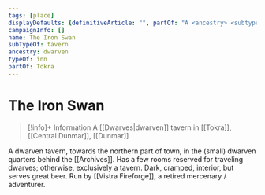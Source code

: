 ```yaml
---
tags: [place]
displayDefaults: {definitiveArticle: "", partOf: "A <ancestry> <subtypeof> in <loc>"}
campaignInfo: []
name: The Iron Swan
subTypeOf: tavern
ancestry: dwarven
typeOf: inn
partOf: Tokra
---
```

# The Iron Swan
>[!info]+ Information
> A [[Dwarves|dwarven]] tavern in [[Tokra]], [[Central Dunmar]], [[Dunmar]]


A dwarven tavern, towards the northern part of town, in the (small) dwarven quarters behind the [[Archives]]. Has a few rooms reserved for traveling dwarves; otherwise, exclusively a tavern. Dark, cramped, interior, but serves great beer. Run by [[Vistra Fireforge]], a retired mercenary / adventurer. 

